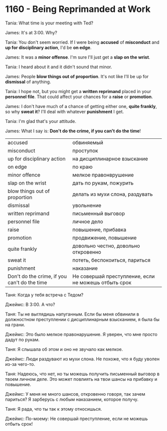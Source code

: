 # 1160 - Being Reprimanded at Work

Tania: What time is your meeting with Ted?

James: It's at 3:00. Why?

Tania: You don't seem worried. If I were being **accused** of **misconduct** and **up for disciplinary action**, I'd be **on edge**.

James: It was a **minor offense**. I'm sure I'll just get a **slap on the wrist**.

Tania: I heard about it and it didn't sound that minor.

James: People **blow things out of proportion**. It's not like I'll be up for **dismissal** of anything.

Tania: I hope not, but you might get a **written reprimand** placed in your **personnel file**. That could affect your chances for a **raise** or **promotion**.

James: I don't have much of a chance of getting either one, **quite frankly**, so why **sweat it**? I'll deal with whatever **punishment** I get.

Tania: I'm glad that's your attitude.

James: What I say is: **Don't do the crime, if you can't do the time**!

|                                               |                                                       |
|-----------------------------------------------|-------------------------------------------------------|
| accused                                       | обвиняемый                                            |
| misconduct                                    | проступок                                             |
| up for disciplinary action                    | на дисциплинарное взыскание                           |
| on edge                                       | по краю                                               |
| minor offence                                 | мелкое правонврушение                                 |
| slap on the wrist                             | дать по рукам, пожурить                               |
| blow things out of proportion                 | делать из мухи слона, раздувать                       |
| dismissal                                     | увольнение                                            |
| written reprimand                             | письменный выговор                                    |
| personnel file                                | личное дело                                           |
| raise                                         | повышение, прибавка                                   |
| promotion                                     | продвижение, повышение                                |
| quite frankly                                 | довольно честно, довольно откровенно                  |
| sweat it                                      | потеть, беспокоиться, париться                        |
| punishment                                    | наказание                                             |
| Don't do the crime, if you can't do the time  | Не совершай преступление, если не можешь отбыть срок  |


Таня: Когда у тебя встреча с Тедом?

Джеймс: В 3:00. А что?

Таня: Ты не выглядишь напуганным. Если бы меня обвинили в должностном преступлении с дисциплинарным взысканием, я была бы на грани.

Джеймс: Это было мелкое правонарушение. Я уверен, что мне просто дадут по рукам.

Таня: Я слышала об этом и оно не звучало как мелкое.

Джеймс: Люди раздувают из мухи слона. Не похоже, что я буду уволен из-за чего-то.

Таня: Надеюсь, что нет, но ты можешь получить письменный выговор в твоем
 личном деле. Это может повлиять на твои шансы на прибавку и повышение.

Джеймс: У меня не много шансов, откровенно говоря, так зачем париться? Я зарберусь с любым наказанием, которое получу.

Таня: Я рада, что ты так к этому относишься.

Джеймс: По-моему: Не совершай преступление, если не можешь отбыть срок!

